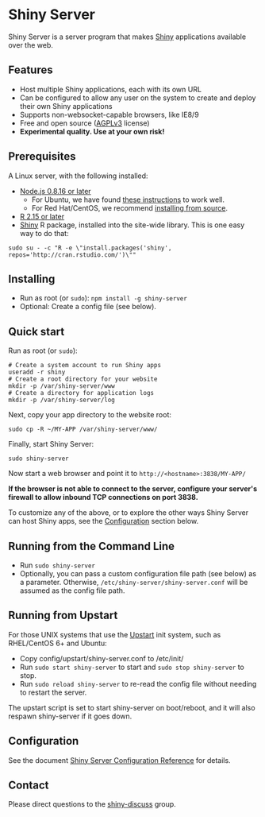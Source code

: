 # Shiny Server

Shiny Server is a server program that makes [Shiny](http://shiny.rstudio.org/) applications available over the web.

## Features

* Host multiple Shiny applications, each with its own URL
* Can be configured to allow any user on the system to create and deploy their own Shiny applications
* Supports non-websocket-capable browsers, like IE8/9
* Free and open source ([AGPLv3](http://www.gnu.org/licenses/agpl-3.0.html) license)
* **Experimental quality. Use at your own risk!**

## Prerequisites

A Linux server, with the following installed:

* [Node.js 0.8.16 or later](http://nodejs.org)
  * For Ubuntu, we have found [these instructions](https://github.com/joyent/node/wiki/Installing-Node.js-via-package-manager) to work well.
  * For Red Hat/CentOS, we recommend [installing from source](https://github.com/joyent/node/wiki/Installation).
* [R 2.15 or later](http://www.r-project.org)
* [Shiny](https://github.com/rstudio/shiny) R package, installed into the site-wide library. This is one easy way to do that:<br/>
```
sudo su - -c "R -e \"install.packages('shiny', repos='http://cran.rstudio.com/')\""
```

## Installing

* Run as root (or `sudo`): `npm install -g shiny-server`
* Optional: Create a config file (see below).

## Quick start

Run as root (or `sudo`):

```
# Create a system account to run Shiny apps
useradd -r shiny
# Create a root directory for your website
mkdir -p /var/shiny-server/www
# Create a directory for application logs
mkdir -p /var/shiny-server/log
```

Next, copy your app directory to the website root:
```
sudo cp -R ~/MY-APP /var/shiny-server/www/
```

Finally, start Shiny Server:
```
sudo shiny-server
```

Now start a web browser and point it to `http://<hostname>:3838/MY-APP/`

**If the browser is not able to connect to the server, configure your server's firewall to allow inbound TCP connections on port 3838.**

To customize any of the above, or to explore the other ways Shiny Server can host Shiny apps, see the [Configuration](#configuration) section below.

## Running from the Command Line

* Run `sudo shiny-server`
* Optionally, you can pass a custom configuration file path (see below) as a parameter. Otherwise, `/etc/shiny-server/shiny-server.conf` will be assumed as the config file path.

## Running from Upstart

For those UNIX systems that use the [Upstart](http://upstart.ubuntu.com/) init system, such as RHEL/CentOS 6+ and Ubuntu:

* Copy config/upstart/shiny-server.conf to /etc/init/
* Run `sudo start shiny-server` to start and `sudo stop shiny-server` to stop.
* Run `sudo reload shiny-server` to re-read the config file without needing to restart the server.

The upstart script is set to start shiny-server on boot/reboot, and it will also
respawn shiny-server if it goes down.

## Configuration

See the document <a href="http://htmlpreview.github.com/?https://github.com/rstudio/shiny-server/blob/master/config.html">Shiny Server Configuration Reference</a> for details.

## Contact

Please direct questions to the [shiny-discuss](https://groups.google.com/group/shiny-discuss) group.
